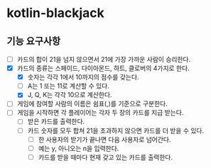 # kotlin-blackjack

## 기능 요구사항

- [ ] 카드의 합이 21을 넘지 않으면서 21에 가장 가까운 사람이 승리한다.
- [x] 카드의 종류는 스페이드, 다이아몬드, 하트, 클로버의 4가지로 한다.
    - [x] 숫자는 각각 1에서 10까지의 점수를 갖는다.
    - [ ] A는 1 또는 11로 계산할 수 있다.
    - [x] J, Q, K는 각각 10으로 계산한다.
- [ ] 게임에 참여할 사람의 이름은 쉼표(,)를 기준으로 구분한다.
- [ ] 게임을 시작하면 각 플레이어는 각자 두 장의 카드를 지급 받는다.
  - [ ] 받은 카드를 출력한다.
  - [ ] 카드 숫자를 모두 합쳐 21을 초과하지 않으면 카드를 더 받을 수 있다.
    - [ ] 한 사용자의 받기가 끝나면 다음 사용자로 넘어간다.
    - [ ] 예는 y, 아니오는 n을 입력한다.
    - [ ] 카드를 받을 때마다 현재 갖고 있는 카드를 출력한다.
